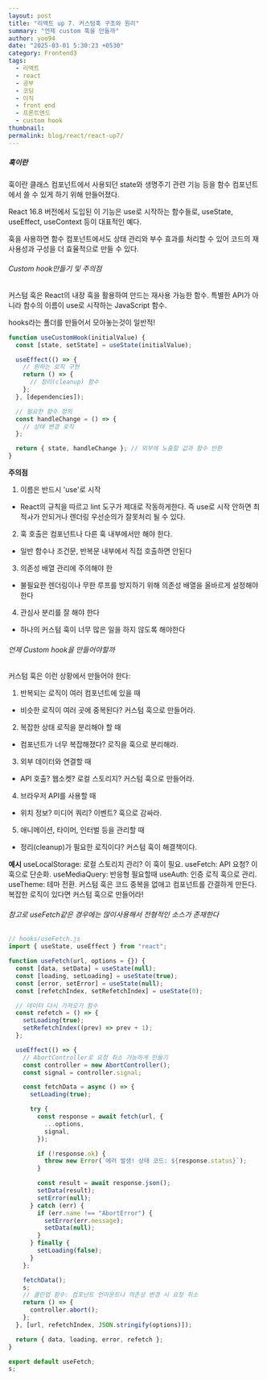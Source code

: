 ```yaml
---
layout: post
title: "리액트 up 7. 커스텀훅 구조와 원리"
summary: "언제 custom 훅을 만들까"
author: yoo94
date: "2025-03-01 5:30:23 +0530"
category: Frontend3
tags:
  - 리액트
  - react
  - 공부
  - 코딩
  - 이직
  - front end
  - 프론트엔드
  - custom hook
thumbnail:
permalink: blog/react/react-up7/
---
```


##### 훅이란

훅이란 클래스 컴포넌트에서 사용되던 state와 생명주기 관련 기능 등을 함수 컴포넌트에서 쓸 수 있게 하기 위해 만들어졌다.

React 16.8 버전에서 도입된 이 기능은 use로 시작하는 함수들로, useState, useEffect, useContext 등이 대표적인 예다.

훅을 사용하면 함수 컴포넌트에서도 상태 관리와 부수 효과를 처리할 수 있어 코드의 재사용성과 구성을 더 효율적으로 만들 수 있다.

###### Custom hook만들기 및 주의점

커스텀 훅은 React의 내장 훅을 활용하여 만드는 재사용 가능한 함수.
특별한 API가 아니라 함수의 이름이 use로 시작하는 JavaScript 함수.

hooks라는 폴더를 만들어서 모아놓는것이 일반적!

```js
function useCustomHook(initialValue) {
  const [state, setState] = useState(initialValue);

  useEffect(() => {
    // 원하는 로직 구현
    return () => {
      // 정리(cleanup) 함수
    };
  }, [dependencies]);

  // 필요한 함수 정의
  const handleChange = () => {
    // 상태 변경 로직
  };

  return { state, handleChange }; // 외부에 노출할 값과 함수 반환
}
```

**주의점**

1. 이름은 반드시 'use'로 시작

- React의 규칙을 따르고 lint 도구가 제대로 작동하게한다. 즉 use로 시작 안하면 최적ㅘ가 안되거나 렌더링 우선순의가 잘못처리 될 수 있다.

2. 훅 호출은 컴포넌트나 다른 훅 내부에서만 해야 한다.

- 일반 함수나 조건문, 반복문 내부에서 직접 호출하면 안된다

3. 의존성 배열 관리에 주의해야 한

- 불필요한 렌더링이나 무한 루프를 방지하기 위해 의존성 배열을 올바르게 설정해야한다

4. 관심사 분리를 잘 해야 한다

- 하나의 커스텀 훅이 너무 많은 일을 하지 않도록 해야한다

###### 언제 Custom hook을 만들어야할까

커스텀 훅은 이런 상황에서 만들어야 한다:

1. 반복되는 로직이 여러 컴포넌트에 있을 때

- 비슷한 로직이 여러 곳에 중복된다? 커스텀 훅으로 만들어라.

2. 복잡한 상태 로직을 분리해야 할 때

- 컴포넌트가 너무 복잡해졌다? 로직을 훅으로 분리해라.

3. 외부 데이터와 연결할 때

- API 호출? 웹소켓? 로컬 스토리지? 커스텀 훅으로 만들어라.

4. 브라우저 API를 사용할 때

- 위치 정보? 미디어 쿼리? 이벤트? 훅으로 감싸라.

5. 애니메이션, 타이머, 인터벌 등을 관리할 때

- 정리(cleanup)가 필요한 로직이다? 커스텀 훅이 해결책이다.

**예시**
useLocalStorage: 로컬 스토리지 관리? 이 훅이 필요.
useFetch: API 요청? 이 훅으로 단순화.
useMediaQuery: 반응형 필요할때
useAuth: 인증 로직 훅으로 관리.
useTheme: 테마 전환.
커스텀 훅은 코드 중복을 없애고 컴포넌트를 간결하게 만든다. 복잡한 로직이 있다면 커스텀 훅으로 만들어라!

###### 참고로 useFetch같은 경우에는 많이사용해서 전형적인 소스가 존재한다

```js
// hooks/useFetch.js
import { useState, useEffect } from "react";

function useFetch(url, options = {}) {
  const [data, setData] = useState(null);
  const [loading, setLoading] = useState(true);
  const [error, setError] = useState(null);
  const [refetchIndex, setRefetchIndex] = useState(0);

  // 데이터 다시 가져오기 함수
  const refetch = () => {
    setLoading(true);
    setRefetchIndex((prev) => prev + 1);
  };

  useEffect(() => {
    // AbortController로 요청 취소 가능하게 만들기
    const controller = new AbortController();
    const signal = controller.signal;

    const fetchData = async () => {
      setLoading(true);

      try {
        const response = await fetch(url, {
          ...options,
          signal,
        });

        if (!response.ok) {
          throw new Error(`에러 발생! 상태 코드: ${response.status}`);
        }

        const result = await response.json();
        setData(result);
        setError(null);
      } catch (err) {
        if (err.name !== "AbortError") {
          setError(err.message);
          setData(null);
        }
      } finally {
        setLoading(false);
      }
    };

    fetchData();
    s;
    // 클린업 함수: 컴포넌트 언마운트나 의존성 변경 시 요청 취소
    return () => {
      controller.abort();
    };
  }, [url, refetchIndex, JSON.stringify(options)]);

  return { data, loading, error, refetch };
}

export default useFetch;
s;
```
